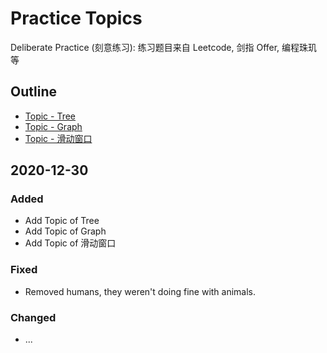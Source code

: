 # Practice Topics

Deliberate Practice \(刻意练习\): 练习题目来自 Leetcode, 剑指 Offer, 编程珠玑等

## Outline

* [Topic - Tree](topic-tree.md)
* [Topic - Graph](topic-graph.md)
* [Topic - 滑动窗口](topic-hua-dong-chuang-kou.md)

## 2020-12-30

### Added

* Add Topic of Tree
* Add Topic of Graph
* Add Topic of 滑动窗口

### Fixed

* Removed humans, they weren't doing fine with animals.

### Changed

* ...



